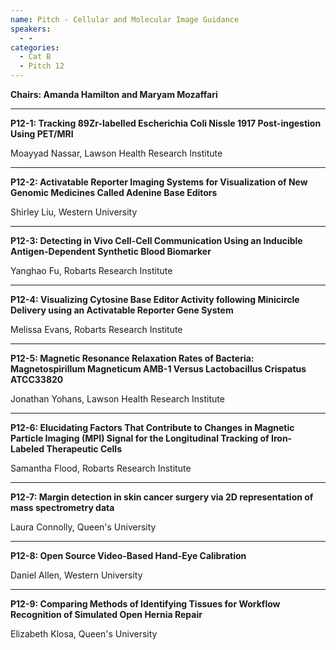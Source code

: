 ```yaml
---
name: Pitch - Cellular and Molecular Image Guidance
speakers:
  - -
categories:
  - Cat B
  - Pitch 12
---
```


**Chairs: Amanda Hamilton and Maryam Mozaffari**

_____________________________________________________

**P12-1: Tracking 89Zr-labelled Escherichia Coli Nissle 1917
Post-ingestion Using PET/MRI**

Moayyad Nassar, Lawson Health Research Institute

_____________________________________________________

**P12-2: Activatable Reporter Imaging Systems for
Visualization of New Genomic Medicines Called Adenine
Base Editors**

Shirley Liu, Western University

_____________________________________________________

**P12-3: Detecting in Vivo Cell-Cell Communication Using
an Inducible Antigen-Dependent Synthetic Blood
Biomarker**

Yanghao Fu, Robarts Research Institute

_____________________________________________________

**P12-4: Visualizing Cytosine Base Editor Activity following
Minicircle Delivery using an Activatable Reporter Gene
System**

Melissa Evans, Robarts Research Institute

_____________________________________________________

**P12-5: Magnetic Resonance Relaxation Rates of Bacteria:
Magnetospirillum Magneticum AMB-1 Versus
Lactobacillus Crispatus ATCC33820**

Jonathan Yohans, Lawson Health Research Institute

_____________________________________________________

**P12-6: Elucidating Factors That Contribute to Changes in
Magnetic Particle Imaging (MPI) Signal for the
Longitudinal Tracking of Iron-Labeled Therapeutic Cells**

Samantha Flood, Robarts Research Institute

_____________________________________________________

**P12-7: Margin detection in skin cancer surgery via 2D
representation of mass spectrometry data**

Laura Connolly, Queen's University

_____________________________________________________

**P12-8: Open Source Video-Based Hand-Eye Calibration**

Daniel Allen, Western University

_____________________________________________________

**P12-9: Comparing Methods of Identifying Tissues for
Workflow Recognition of Simulated Open Hernia Repair**

Elizabeth Klosa, Queen's University

